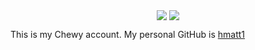 <p align="center">
  <img align="center" src="https://github-readme-stats.vercel.app/api?username=mhornung-chwy&show_icons=true&title_color=63cda9&icon_color=63cda9"/>
  <img align="center" src="https://github-readme-stats.vercel.app/api/top-langs/?username=mhornung-chwy&layout=compact&title_color=63cda9&hide=html"/>
</p>

This is my Chewy account. My personal GitHub is [hmatt1](https://github.com/hmatt1)

